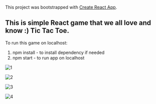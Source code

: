 This project was bootstrapped with [Create React App](https://github.com/facebook/create-react-app).

## This is simple React game that we all love and know :) Tic Tac Toe.

To run this game on localhost:

1. npm install - to install dependency if needed
1. npm start - to run app on localhost

![1](https://user-images.githubusercontent.com/44583106/76234635-455b9600-622a-11ea-91f4-fdae0bd1bc86.PNG)

![2](https://user-images.githubusercontent.com/44583106/76234637-45f42c80-622a-11ea-9ae5-05fc0b252cf9.PNG)

![3](https://user-images.githubusercontent.com/44583106/76234638-45f42c80-622a-11ea-8bd2-666fcc60390d.PNG)

![4](https://user-images.githubusercontent.com/44583106/76234641-468cc300-622a-11ea-953c-7bc960c3351e.PNG)


